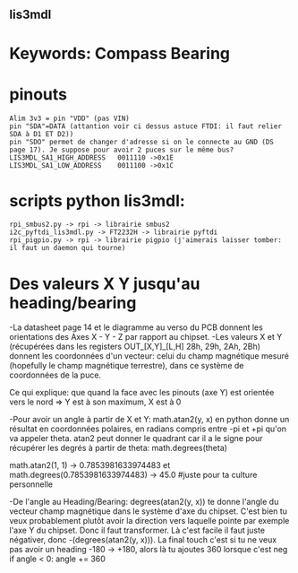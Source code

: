 ## lis3mdl

# Keywords: Compass Bearing

# pinouts
	Alim 3v3 = pin "VDD" (pas VIN)
	pin "SDA"=DATA (attantion voir ci dessus astuce FTDI: il faut relier SDA à D1 ET D2))
	pin "SDO" permet de changer d'adresse si on le connecte au GND (DS page 17). Je suppose pour avoir 2 puces sur le même bus?
	LIS3MDL_SA1_HIGH_ADDRESS   0011110 ->0x1E
	LIS3MDL_SA1_LOW_ADDRESS    0011100 ->0x1C

# scripts python lis3mdl:
	rpi_smbus2.py -> rpi -> librairie smbus2
	i2c_pyftdi_lis3mdl.py -> FT2232H -> librairie pyftdi
	rpi_pigpio.py -> rpi -> librairie pigpio (j'aimerais laisser tomber: il faut un daemon qui tourne)	
	 
# Des valeurs X Y jusqu'au heading/bearing

-La datasheet page 14 et le diagramme au verso du PCB donnent les orientations des Axes X - Y - Z par rapport au chipset.
-Les valeurs X et Y (récupérées dans les registers OUT_[X,Y]_[L,H] 28h, 29h, 2Ah, 2Bh) donnent les coordonnées d'un vecteur: celui du champ magnétique mesuré
 (hopefully le champ magnétique terrestre), dans ce système de coordonnées de la puce.

Ce qui explique: que quand la face avec les pinouts (axe Y) est orientée vers le nord => Y est à son maximum, X est à 0

-Pour avoir un angle à partir de X et Y:
math.atan2(y, x) en python donne un résultat en coordonnées polaires, en radians compris entre -pi et +pi qu'on va appeler theta. atan2 peut donner le quadrant car il a le signe
pour récupérer les degrés à partir de theta: math.degrees(theta)

math.atan2(1, 1) -> 0.7853981633974483 et math.degrees(0.7853981633974483) -> 45.0 #juste pour ta culture personnelle

-De l'angle au Heading/Bearing: 
degrees(atan2(y, x)) te donne l'angle du vecteur champ magnétique dans le système d'axe du chipset. C'est bien tu veux probablement plutôt avoir la direction vers laquelle pointe par exemple
l'axe Y du chipset. Donc il faut transformer. Là c'est facile il faut juste négativer, donc -(degrees(atan2(y, x))).
La final touch c'est si tu ne veux pas avoir un heading -180 -> +180, alors là tu ajoutes 360 lorsque c'est neg if angle < 0: angle += 360


